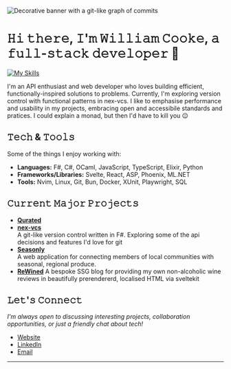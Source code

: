 ![Decorative banner with a git-like graph of commits](https://media.licdn.com/dms/image/v2/D4E16AQFcj2cEkiyNXQ/profile-displaybackgroundimage-shrink_350_1400/B4EZiEt6DnHgAY-/0/1754573284108?e=1757548800&v=beta&t=Ia56lrYt_InxRrkM98NX5N8gDDTymP-rz--ttPw3-ZE)
# 𝙷𝚒 𝚝𝚑𝚎𝚛𝚎, 𝙸'𝚖 𝚆𝚒𝚕𝚕𝚒𝚊𝚖 𝙲𝚘𝚘𝚔𝚎, 𝚊 𝚏𝚞𝚕𝚕-𝚜𝚝𝚊𝚌𝚔 𝚍𝚎𝚟𝚎𝚕𝚘𝚙𝚎𝚛 👋
[![My Skills](https://skillicons.dev/icons?i=elixir,ocaml,dotnet,js,svelte,react,html,css,azure,github)](https://skillicons.dev)

I'm an API enthusiast and web developer who loves building efficient, functionally-inspired solutions to problems. 
Currently, I'm exploring version control with functional patterns in nex-vcs. 
I like to emphasise performance and usability in my projects, embracing open and accessibile standards and pratices.
I could explain a monad, but then I'd have to kill you 😉

## 𝚃𝚎𝚌𝚑 & 𝚃𝚘𝚘𝚕𝚜

Some of the things I enjoy working with:

- **Languages:** F#, C#, OCaml, JavaScript, TypeScript, Elixir, Python
- **Frameworks/Libraries:** Svelte, React, ASP, Phoenix, ML.NET
- **Tools:** Nvim, Linux, Git, Bun, Docker, XUnit, Playwright, SQL

## 𝙲𝚞𝚛𝚛𝚎𝚗𝚝 𝙼𝚊𝚓𝚘𝚛 𝙿𝚛𝚘𝚓𝚎𝚌𝚝𝚜
- [**Qurated**](https://qurated.)
- [**nex-vcs**](https://github.com/WillC33/nex-vcs)  
  A git-like version control written in F#. Exploring some of the api decisions and features I'd love for git
- [**Seasonly**](https://seasonly.org)  
  A web application for connecting members of local communities with seasonal, regional produce.
- [**ReWined**](https://rewined.net)
  A bespoke SSG blog for providing my own non-alcoholic wine reviews in beautifully prerendererd, localised HTML via sveltekit

## 𝙻𝚎𝚝'𝚜 𝙲𝚘𝚗𝚗𝚎𝚌𝚝

*I'm always open to discussing interesting projects, collaboration opportunities, or just a friendly chat about tech!*

- [Website](https://williamcooke.net)
- [LinkedIn](https://linkedin.com/in/williamcooke_)
- [Email](mailto:william@williamcooke.net)

---

<!---
WillC33/WillC33 is a ✨ special ✨ repository because its `README.md` (this file) appears on your GitHub profile.
You can click the Preview link to take a look at your changes.
--->
